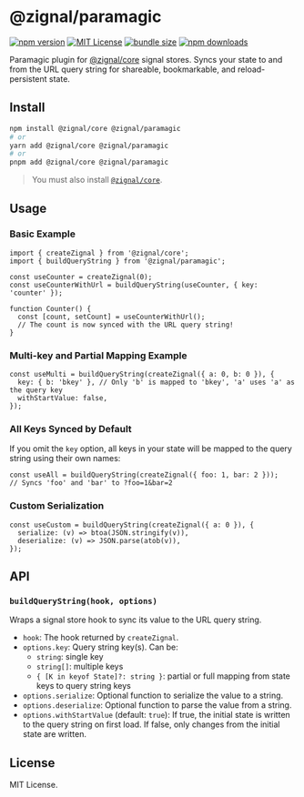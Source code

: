 # @zignal/paramagic

[![npm version](https://img.shields.io/npm/v/@zignal/paramagic.svg)](https://www.npmjs.com/package/@zignal/paramagic)
[![MIT License](https://img.shields.io/badge/license-MIT-blue.svg)](LICENSE)
[![bundle size](https://img.shields.io/bundlephobia/minzip/@zignal/paramagic)](https://bundlephobia.com/result?p=@zignal/paramagic)
[![npm downloads](https://img.shields.io/npm/dm/@zignal/paramagic.svg)](https://www.npmjs.com/package/@zignal/paramagic)

Paramagic plugin for [@zignal/core](https://github.com/Zignal-React/zignal-core) signal stores. Syncs your state to and from the URL query string for shareable, bookmarkable, and reload-persistent state.

## Install

```sh
npm install @zignal/core @zignal/paramagic
# or
yarn add @zignal/core @zignal/paramagic
# or
pnpm add @zignal/core @zignal/paramagic
```

> You must also install [`@zignal/core`](https://github.com/Zignal-React/zignal-core).

## Usage

### Basic Example

```tsx
import { createZignal } from '@zignal/core';
import { buildQueryString } from '@zignal/paramagic';

const useCounter = createZignal(0);
const useCounterWithUrl = buildQueryString(useCounter, { key: 'counter' });

function Counter() {
  const [count, setCount] = useCounterWithUrl();
  // The count is now synced with the URL query string!
}
```

### Multi-key and Partial Mapping Example

```tsx
const useMulti = buildQueryString(createZignal({ a: 0, b: 0 }), {
  key: { b: 'bkey' }, // Only 'b' is mapped to 'bkey', 'a' uses 'a' as the query key
  withStartValue: false,
});
```

### All Keys Synced by Default

If you omit the `key` option, all keys in your state will be mapped to the query string using their own names:

```tsx
const useAll = buildQueryString(createZignal({ foo: 1, bar: 2 }));
// Syncs 'foo' and 'bar' to ?foo=1&bar=2
```

### Custom Serialization

```tsx
const useCustom = buildQueryString(createZignal({ a: 0 }), {
  serialize: (v) => btoa(JSON.stringify(v)),
  deserialize: (v) => JSON.parse(atob(v)),
});
```

## API

### `buildQueryString(hook, options)`
Wraps a signal store hook to sync its value to the URL query string.

- `hook`: The hook returned by `createZignal`.
- `options.key`: Query string key(s). Can be:
  - `string`: single key
  - `string[]`: multiple keys
  - `{ [K in keyof State]?: string }`: partial or full mapping from state keys to query string keys
- `options.serialize`: Optional function to serialize the value to a string.
- `options.deserialize`: Optional function to parse the value from a string.
- `options.withStartValue` (default: `true`): If true, the initial state is written to the query string on first load. If false, only changes from the initial state are written.

## License

MIT License. 